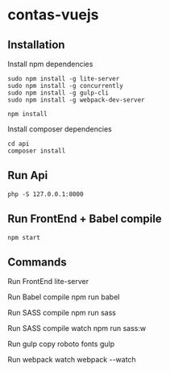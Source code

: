 # contas-vuejs

## Installation

Install npm dependencies

    sudo npm install -g lite-server
    sudo npm install -g concurrently
    sudo npm install -g gulp-cli
    sudo npm install -g webpack-dev-server

    npm install

Install composer dependencies

    cd api
    composer install

## Run Api

    php -S 127.0.0.1:8000

## Run FrontEnd + Babel compile

    npm start

## Commands

Run FrontEnd
    lite-server

Run Babel compile
    npm run babel

Run SASS compile
    npm run sass

Run SASS compile watch
    npm run sass:w

Run gulp copy roboto fonts
    gulp

Run webpack watch
    webpack --watch
